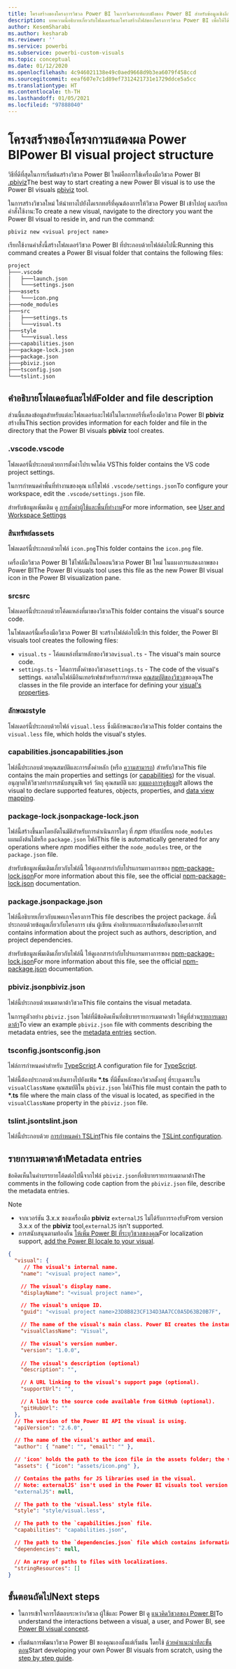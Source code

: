 ```yaml
---
title: โครงสร้างของโครงการวิชวล Power BI ในการวิเคราะห์แบบฝังของ Power BI สำหรับข้อมูลเชิงลึก BI แบบฝังที่ดีขึ้น
description: บทความนี้อธิบายเกี่ยวกับโฟลเดอร์และโครงสร้างไฟล์ของโครงการวิชวล Power BI เพื่อให้ได้ข้อมูลเชิงลึก BI แบบฝังที่ดีขึ้นโดยใช้การวิเคราะห์แบบฝังตัวของ Power BI
author: KesemSharabi
ms.author: kesharab
ms.reviewer: ''
ms.service: powerbi
ms.subservice: powerbi-custom-visuals
ms.topic: conceptual
ms.date: 01/12/2020
ms.openlocfilehash: 4c946021138e49c0aed9668d9b3ea6079f458ccd
ms.sourcegitcommit: eeaf607e7c1d89ef7312421731e1729ddce5a5cc
ms.translationtype: HT
ms.contentlocale: th-TH
ms.lasthandoff: 01/05/2021
ms.locfileid: "97888040"
---
```

# <a name="power-bi-visual-project-structure"></a><span data-ttu-id="6b55e-104">โครงสร้างของโครงการแสดงผล Power BI</span><span class="sxs-lookup"><span data-stu-id="6b55e-104">Power BI visual project structure</span></span>

<span data-ttu-id="6b55e-105">วิธีที่ดีที่สุดในการเริ่มต้นสร้างวิชวล Power BI ใหม่คือการใช้เครื่องมือวิชวล Power BI [.pbiviz](https://www.npmjs.com/package/powerbi-visuals-tools)</span><span class="sxs-lookup"><span data-stu-id="6b55e-105">The best way to start creating a new Power BI visual is to use the Power BI visuals [pbiviz](https://www.npmjs.com/package/powerbi-visuals-tools) tool.</span></span>

<span data-ttu-id="6b55e-106">ในการสร้างวิชวลใหม่ ให้นำทางไปยังไดเรกทอรีที่คุณต้องการให้วิชวล Power BI เข้าไปอยู่ และเรียกคำสั่งใช้งาน:</span><span class="sxs-lookup"><span data-stu-id="6b55e-106">To create a new visual, navigate to the directory you want the Power BI visual to reside in, and run the command:</span></span>

`pbiviz new <visual project name>`

<span data-ttu-id="6b55e-107">เรียกใช้งานคำสั่งนี้สร้างโฟลเดอร์วิชวล Power BI ที่ประกอบด้วยไฟล์ต่อไปนี้:</span><span class="sxs-lookup"><span data-stu-id="6b55e-107">Running this command creates a Power BI visual folder that contains the following files:</span></span>

```markdown
project
├───.vscode
│   ├───launch.json
│   └───settings.json
├───assets
│   └───icon.png
├───node_modules
├───src
│   ├───settings.ts
│   └───visual.ts
├───style
│   └───visual.less
├───capabilities.json
├───package-lock.json
├───package.json
├───pbiviz.json
├───tsconfig.json
└───tslint.json
```

## <a name="folder-and-file-description"></a><span data-ttu-id="6b55e-108">คำอธิบายโฟลเดอร์และไฟล์</span><span class="sxs-lookup"><span data-stu-id="6b55e-108">Folder and file description</span></span>

<span data-ttu-id="6b55e-109">ส่วนนี้แสดงข้อมูลสำหรับแต่ละโฟลเดอร์และไฟล์ในไดเรกทอรีที่เครื่องมือวิชวล Power BI  **pbiviz** สร้างขึ้น</span><span class="sxs-lookup"><span data-stu-id="6b55e-109">This section provides information for each folder and file in the directory that the Power BI visuals **pbiviz** tool creates.</span></span>  

### <a name="vscode"></a><span data-ttu-id="6b55e-110">.vscode</span><span class="sxs-lookup"><span data-stu-id="6b55e-110">.vscode</span></span>

<span data-ttu-id="6b55e-111">โฟลเดอร์นี้ประกอบด้วยการตั้งค่าโปรเจคโค้ด VS</span><span class="sxs-lookup"><span data-stu-id="6b55e-111">This folder contains the VS code project settings.</span></span>

<span data-ttu-id="6b55e-112">ในการกำหนดค่าพื้นที่ทำงานของคุณ แก้ไขไฟล์ `.vscode/settings.json`</span><span class="sxs-lookup"><span data-stu-id="6b55e-112">To configure your workspace, edit the `.vscode/settings.json` file.</span></span>

<span data-ttu-id="6b55e-113">สำหรับข้อมูลเพิ่มเติม ดู [การตั้งค่าผู้ใช้และพื้นที่ทำงาน](https://code.visualstudio.com/docs/getstarted/settings)</span><span class="sxs-lookup"><span data-stu-id="6b55e-113">For more information, see [User and Workspace Settings](https://code.visualstudio.com/docs/getstarted/settings)</span></span>

### <a name="assets"></a><span data-ttu-id="6b55e-114">สินทรัพย์</span><span class="sxs-lookup"><span data-stu-id="6b55e-114">assets</span></span>

<span data-ttu-id="6b55e-115">โฟลเดอร์นี้ประกอบด้วยไฟล์ `icon.png`</span><span class="sxs-lookup"><span data-stu-id="6b55e-115">This folder contains the `icon.png` file.</span></span>

<span data-ttu-id="6b55e-116">เครื่องมือวิชวล Power BI ใช้ไฟล์นี้เป็นไอคอนวิชวล Power BI ใหม่ ในแผงการแสดงภาพของ Power BI</span><span class="sxs-lookup"><span data-stu-id="6b55e-116">The Power BI visuals tool uses this file as the new Power BI visual icon in the Power BI visualization pane.</span></span>

### <a name="src"></a><span data-ttu-id="6b55e-117">src</span><span class="sxs-lookup"><span data-stu-id="6b55e-117">src</span></span>

<span data-ttu-id="6b55e-118">โฟลเดอร์นี้ประกอบด้วยโค้ดแหล่งที่มาของวิชวล</span><span class="sxs-lookup"><span data-stu-id="6b55e-118">This folder contains the visual's source code.</span></span>

<span data-ttu-id="6b55e-119">ในโฟลเดอร์นี้เครื่องมือวิชวล Power BI จะสร้างไฟล์ต่อไปนี้:</span><span class="sxs-lookup"><span data-stu-id="6b55e-119">In this folder, the Power BI visuals tool creates the following files:</span></span>
* <span data-ttu-id="6b55e-120">`visual.ts` - โค้ดแหล่งที่มาหลักของวิชวล</span><span class="sxs-lookup"><span data-stu-id="6b55e-120">`visual.ts` - The visual's main source code.</span></span>
* <span data-ttu-id="6b55e-121">`settings.ts` - โค้ดการตั้งค่าของวิชวล</span><span class="sxs-lookup"><span data-stu-id="6b55e-121">`settings.ts` - The code of the visual's settings.</span></span> <span data-ttu-id="6b55e-122">คลาสในไฟล์มีอินเทอร์เฟซสำหรับการกำหนด [คุณสมบัติของวิชวล](./objects-properties.md#properties)ของคุณ</span><span class="sxs-lookup"><span data-stu-id="6b55e-122">The classes in the file provide an interface for defining your [visual's properties](./objects-properties.md#properties).</span></span>

### <a name="style"></a><span data-ttu-id="6b55e-123">ลักษณะ</span><span class="sxs-lookup"><span data-stu-id="6b55e-123">style</span></span>

<span data-ttu-id="6b55e-124">โฟลเดอร์นี้ประกอบด้วยไฟล์ `visual.less` ซึ่งมีลักษณะของวิชวล</span><span class="sxs-lookup"><span data-stu-id="6b55e-124">This folder contains the `visual.less` file, which holds the visual's styles.</span></span>

### <a name="capabilitiesjson"></a><span data-ttu-id="6b55e-125">capabilities.json</span><span class="sxs-lookup"><span data-stu-id="6b55e-125">capabilities.json</span></span>

<span data-ttu-id="6b55e-126">ไฟล์นี้ประกอบด้วยคุณสมบัติและการตั้งค่าหลัก (หรือ [ความสามารถ](./capabilities.md)) สำหรับวิชวล</span><span class="sxs-lookup"><span data-stu-id="6b55e-126">This file contains the main properties and settings (or [capabilities](./capabilities.md)) for the visual.</span></span> <span data-ttu-id="6b55e-127">อนุญาตให้วิชวลทำการสนับสนุนฟีเจอร์ วัตถุ คุณสมบัติ และ [มุมมองการดูข้อมูล](./dataview-mappings.md)</span><span class="sxs-lookup"><span data-stu-id="6b55e-127">It allows the visual to declare supported features, objects, properties, and [data view mapping](./dataview-mappings.md).</span></span>

### <a name="package-lockjson"></a><span data-ttu-id="6b55e-128">package-lock.json</span><span class="sxs-lookup"><span data-stu-id="6b55e-128">package-lock.json</span></span>

<span data-ttu-id="6b55e-129">ไฟล์นี้สร้างขึ้นมาโดยอัตโนมัติสำหรับการดำเนินการใดๆ ที่ *npm* ปรับเปลี่ยน `node_modules` แผนผังต้นไม้หรือ `package.json` ไฟล์</span><span class="sxs-lookup"><span data-stu-id="6b55e-129">This file is automatically generated for any operations where *npm* modifies either the `node_modules` tree, or the `package.json` file.</span></span>

<span data-ttu-id="6b55e-130">สำหรับข้อมูลเพิ่มเติมเกี่ยวกับไฟล์นี้ ให้ดูเอกสารกำกับโปรแกรมทางการของ [npm-package-lock.json](https://docs.npmjs.com/files/package-lock.json)</span><span class="sxs-lookup"><span data-stu-id="6b55e-130">For more information about this file, see the official [npm-package-lock.json](https://docs.npmjs.com/files/package-lock.json) documentation.</span></span>

### <a name="packagejson"></a><span data-ttu-id="6b55e-131">package.json</span><span class="sxs-lookup"><span data-stu-id="6b55e-131">package.json</span></span>

<span data-ttu-id="6b55e-132">ไฟล์นี้อธิบายเกี่ยวกับแพคเกจโครงการ</span><span class="sxs-lookup"><span data-stu-id="6b55e-132">This file describes the project package.</span></span> <span data-ttu-id="6b55e-133">สิ่งนี้ประกอบด้วยข้อมูลเกี่ยวกับโครงการ เช่น ผู้เขียน คำอธิบายและการขึ้นต่อกันของโครงการ</span><span class="sxs-lookup"><span data-stu-id="6b55e-133">It contains information about the project such as authors, description, and project dependencies.</span></span>

<span data-ttu-id="6b55e-134">สำหรับข้อมูลเพิ่มเติมเกี่ยวกับไฟล์นี้ ให้ดูเอกสารกำกับโปรแกรมทางการของ [npm-package-lock.json](https://docs.npmjs.com/files/package.json.html)</span><span class="sxs-lookup"><span data-stu-id="6b55e-134">For more information about this file, see the official [npm-package.json](https://docs.npmjs.com/files/package.json.html) documentation.</span></span>

### <a name="pbivizjson"></a><span data-ttu-id="6b55e-135">pbiviz.json</span><span class="sxs-lookup"><span data-stu-id="6b55e-135">pbiviz.json</span></span>

<span data-ttu-id="6b55e-136">ไฟล์นี้ประกอบด้วยเมตาดาต้าวิชวล</span><span class="sxs-lookup"><span data-stu-id="6b55e-136">This file contains the visual metadata.</span></span>

<span data-ttu-id="6b55e-137">ในการดูตัวอย่าง `pbiviz.json` ไฟล์ที่มีข้อคิดเห็นที่อธิบายรายการเมตาดาต้า ให้ดูที่ส่วน[รายการเมตาดาต้า](#metadata-entries)</span><span class="sxs-lookup"><span data-stu-id="6b55e-137">To view an example `pbiviz.json` file with comments describing the metadata entries, see the [metadata entries](#metadata-entries) section.</span></span>

### <a name="tsconfigjson"></a><span data-ttu-id="6b55e-138">tsconfig.json</span><span class="sxs-lookup"><span data-stu-id="6b55e-138">tsconfig.json</span></span>

<span data-ttu-id="6b55e-139">ไฟล์การกำหนดค่าสำหรับ [TypeScript](https://www.typescriptlang.org/docs/handbook/tsconfig-json.html).</span><span class="sxs-lookup"><span data-stu-id="6b55e-139">A configuration file for [TypeScript](https://www.typescriptlang.org/docs/handbook/tsconfig-json.html).</span></span>

<span data-ttu-id="6b55e-140">ไฟล์นี้ต้องประกอบด้วยเส้นทางไปยังแฟ้ม **\*.ts** ที่มีชั้นหลักของวิชวลตั้งอยู่ ที่ระบุเฉพาะใน `visualClassName` คุณสมบัติใน `pbiviz.json` ไฟล์</span><span class="sxs-lookup"><span data-stu-id="6b55e-140">This file must contain the path to **\*.ts** file where the main class of the visual is located, as specified in the `visualClassName` property in the `pbiviz.json` file.</span></span>

### <a name="tslintjson"></a><span data-ttu-id="6b55e-141">tslint.json</span><span class="sxs-lookup"><span data-stu-id="6b55e-141">tslint.json</span></span>

<span data-ttu-id="6b55e-142">ไฟล์นี้ประกอบด้วย [การกำหนดค่า TSLint](https://palantir.github.io/tslint/usage/configuration/)</span><span class="sxs-lookup"><span data-stu-id="6b55e-142">This file contains the [TSLint configuration](https://palantir.github.io/tslint/usage/configuration/).</span></span>

## <a name="metadata-entries"></a><span data-ttu-id="6b55e-143">รายการเมตาดาต้า</span><span class="sxs-lookup"><span data-stu-id="6b55e-143">Metadata entries</span></span>

<span data-ttu-id="6b55e-144">ข้อคิดเห็นในคำบรรยายโค้ดต่อไปนี้จากไฟล์ `pbiviz.json`ที่อธิบายรายการเมตาดาต้า</span><span class="sxs-lookup"><span data-stu-id="6b55e-144">The comments in the following code caption from the `pbiviz.json` file, describe the metadata entries.</span></span>

> [!NOTE]
> * <span data-ttu-id="6b55e-145">จากเวอร์ชัน 3.x.x ของเครื่องมือ **pbiviz** `externalJS` ไม่ได้รับการรองรับ</span><span class="sxs-lookup"><span data-stu-id="6b55e-145">From version 3.x.x of the **pbiviz** tool,`externalJS` isn't supported.</span></span>
> * <span data-ttu-id="6b55e-146">การสนับสนุนตามท้องถิ่น [ให้เพิ่ม Power BI ที่ระบุวิชวลของคุณ](./localization.md)</span><span class="sxs-lookup"><span data-stu-id="6b55e-146">For localization support, [add the Power BI locale to your visual](./localization.md).</span></span>

```json
{
  "visual": {
     // The visual's internal name.
    "name": "<visual project name>",

    // The visual's display name.
    "displayName": "<visual project name>",

    // The visual's unique ID.
    "guid": "<visual project name>23D8B823CF134D3AA7CC0A5D63B20B7F",

    // The name of the visual's main class. Power BI creates the instance of this class to start using the visual in a Power BI report.
    "visualClassName": "Visual",

    // The visual's version number.
    "version": "1.0.0",
    
    // The visual's description (optional)
    "description": "",

    // A URL linking to the visual's support page (optional).
    "supportUrl": "",

    // A link to the source code available from GitHub (optional).
    "gitHubUrl": ""
  },
  // The version of the Power BI API the visual is using.
  "apiVersion": "2.6.0",

  // The name of the visual's author and email.
  "author": { "name": "", "email": "" },

  // 'icon' holds the path to the icon file in the assets folder; the visual's display icon.
  "assets": { "icon": "assets/icon.png" },

  // Contains the paths for JS libraries used in the visual.
  // Note: externalJS' isn't used in the Power BI visuals tool version 3.x.x or higher.
  "externalJS": null,

  // The path to the 'visual.less' style file.
  "style": "style/visual.less",

  // The path to the `capabilities.json` file.
  "capabilities": "capabilities.json",

  // The path to the `dependencies.json` file which contains information about R packages used in R based visuals.
  "dependencies": null,

  // An array of paths to files with localizations.
  "stringResources": []
}
```

## <a name="next-steps"></a><span data-ttu-id="6b55e-147">ขั้นตอนถัดไป</span><span class="sxs-lookup"><span data-stu-id="6b55e-147">Next steps</span></span>

* <span data-ttu-id="6b55e-148">ในการเข้าใจการโต้ตอบระหว่างวิชวล ผู้ใช้และ Power BI ดู [แนวคิดวิชวลของ Power BI](./power-bi-visuals-concept.md)</span><span class="sxs-lookup"><span data-stu-id="6b55e-148">To understand the interactions between a visual, a user, and Power BI, see [Power BI visual concept](./power-bi-visuals-concept.md).</span></span>

* <span data-ttu-id="6b55e-149">เริ่มต้นการพัฒนาวิชวล Power BI ของคุณเองตั้งแต่เริ่มต้น โดยใช้ [ด้วยคำแนะนำทีละขั้นตอน](./develop-circle-card.md)</span><span class="sxs-lookup"><span data-stu-id="6b55e-149">Start developing your own Power BI visuals from scratch, using the [step by step guide](./develop-circle-card.md).</span></span>
